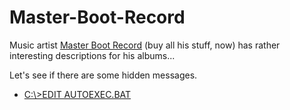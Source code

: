 # Master-Boot-Record

Music artist [Master Boot Record](http://masterbootrecord.bandcamp.com/) (buy all his stuff, now) has rather interesting descriptions for his albums...

Let's see if there are some hidden messages.

* [C​:​\​>EDIT AUTOEXEC​.​BAT](https://github.com/yveso/Master-Boot-Record/blob/master/C%E2%80%8B%20EDIT%20AUTOEXEC%E2%80%8B.%E2%80%8BBAT.ipynb)
